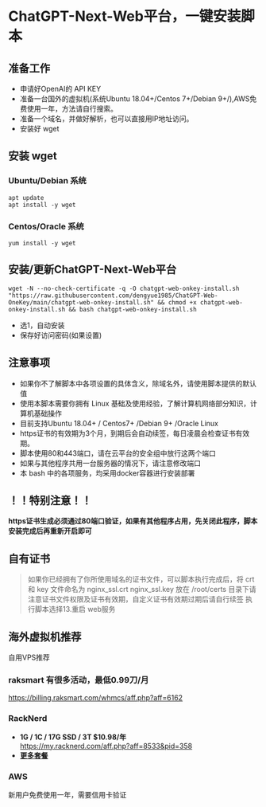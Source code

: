 # ChatGPT-Next-Web平台，一键安装脚本

## 准备工作
* 申请好OpenAI的 API KEY
* 准备一台国外的虚拟机(系统Ubuntu 18.04+/Centos 7+/Debian 9+/),AWS免费使用一年，方法请自行搜索。
* 准备一个域名，并做好解析，也可以直接用IP地址访问。
* 安装好 wget

## 安装 wget
### Ubuntu/Debian 系统

```
apt update
apt install -y wget
```

### Centos/Oracle 系统

```
yum install -y wget
```

## 安装/更新ChatGPT-Next-Web平台

```
wget -N --no-check-certificate -q -O chatgpt-web-onkey-install.sh "https://raw.githubusercontent.com/dengyue1985/ChatGPT-Web-OneKey/main/chatgpt-web-onkey-install.sh" && chmod +x chatgpt-web-onkey-install.sh && bash chatgpt-web-onkey-install.sh
```
* 选1，自动安装
* 保存好访问密码(如果设置)
## 注意事项

* 如果你不了解脚本中各项设置的具体含义，除域名外，请使用脚本提供的默认值
* 使用本脚本需要你拥有 Linux 基础及使用经验，了解计算机网络部分知识，计算机基础操作
* 目前支持Ubuntu 18.04+ / Centos7+ /Debian 9+ /Oracle Linux
* https证书的有效期为3个月，到期后会自动续签，每日凌晨会检查证书有效期。
* 脚本使用80和443端口，请在云平台的安全组中放行这两个端口
* 如果与其他程序共用一台服务器的情况下，请注意修改端口
* 本 bash 中的各项服务，均采用docker容器进行安装部署

## ！！特别注意！！
**https证书生成必须通过80端口验证，如果有其他程序占用，先关闭此程序，脚本安装完成后再重新开启即可**

## 自有证书
> 如果你已经拥有了你所使用域名的证书文件，可以脚本执行完成后，将 crt 和 key 文件命名为 nginx_ssl.crt nginx_ssl.key 放在 /root/certs 目录下请注意证书文件权限及证书有效期，自定义证书有效期过期后请自行续签
> 执行脚本选择13.重启 web服务

## 海外虚拟机推荐
自用VPS推荐
### raksmart 有很多活动，最低0.99刀/月
https://billing.raksmart.com/whmcs/aff.php?aff=6162

### RackNerd
- **1G / 1C / 17G SSD / 3T   $10.98/年** \
  https://my.racknerd.com/aff.php?aff=8533&pid=358
- **[更多套餐](https://github.com/dengyue1985/ChatGPT-Web-OneKey/blob/main/README_RN_VPS.md)**

### AWS 
新用户免费使用一年，需要信用卡验证
 
